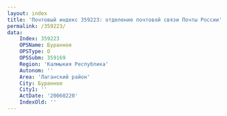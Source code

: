 ```yaml
---
layout: index
title: 'Почтовый индекс 359223: отделение почтовой связи Почты России'
permalink: /359223/
data:
    Index: 359223
    OPSName: Буранное
    OPSType: О
    OPSSubm: 359169
    Region: 'Калмыкия Республика'
    Autonom: ''
    Area: 'Лаганский район'
    City: Буранное
    City1: ''
    ActDate: '20060220'
    IndexOld: ''
---
```

